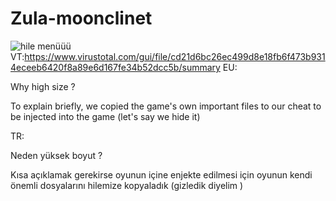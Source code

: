 # Zula-moonclinet

![hile menüüü](https://user-images.githubusercontent.com/131593901/233840145-d51d1f07-7f23-4eda-b40d-7c16b42c0b10.PNG)
VT:https://www.virustotal.com/gui/file/cd21d6bc26ec499d8e18fb6f473b9314eceeb6420f8a89e6d167fe34b52dcc5b/summary
EU:

Why high size ?

To explain briefly, we copied the game's own important files to our cheat to be injected into the game (let's say we hide it)


TR:

Neden yüksek boyut ?

Kısa açıklamak gerekirse oyunun içine enjekte edilmesi için oyunun kendi önemli dosyalarını hilemize kopyaladık (gizledik diyelim )
